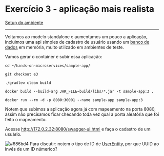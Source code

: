# Exercício 3 - aplicação mais realista
[Setup do ambiente](https://github.com/luizroos/hands-on-microservices)

---

Voltamos ao modelo standalone e aumentamos um pouco a aplicação, incluimos uma api simples de cadastro de usuário usando um [banco de dados](https://www.h2database.com/html/main.html) em memória, muito utilizado em ambientes de teste. 

Vamos gerar o container e subir essa aplicação: 

```console
cd ~/hands-on-microservices/sample-app/

git checkout e3 

./gradlew clean build

docker build --build-arg JAR_FILE=build/libs/*.jar -t sample-app:3 .

docker run --rm -d -p 8080:30001 --name sample-app sample-app:3
```

Notem que subimos a aplicação agora já com mapeamento na porta 8080, assim não precisamos ficar checando toda vez qual a porta aleatória que foi feito o mapeamento.

Acesse http://172.0.2.32:8080/swagger-ui.html e faça o cadastro de um usuário.

![#686bd4](https://via.placeholder.com/10/686bd4?text=+) Para discutir: notem o tipo de ID de [UserEntity](/src/main/java/web/core/user/UserEntity.java), por que UUID ao invés de um ID númerico?
